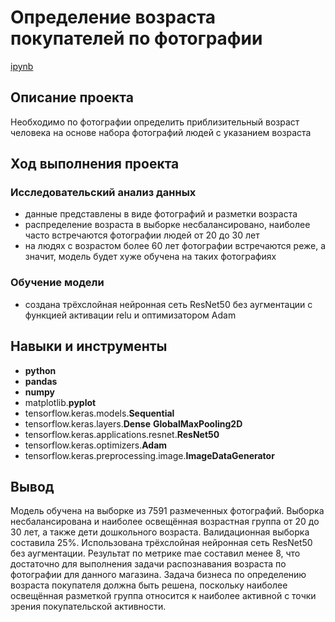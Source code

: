 # Определение возраста покупателей по фотографии

[ipynb](https://github.com/mvs834/Yandex.Practicum-RUS/blob/86a6ef8034e0ec42de64205aca8463704ff65763/Face%20age%20recognition/Face_age_recognition.ipynb)

## Описание проекта

Необходимо по фотографии определить приблизительный возраст человека на основе набора фотографий людей с указанием возраста

## Ход выполнения проекта

### Исследовательский анализ данных
- данные представлены в виде фотографий и разметки возраста
- распределение возраста в выборке несбалансировано, наиболее часто встречаются фотографии людей от 20 до 30 лет
- на людях с возрастом более 60 лет фотографии встречаются реже, а значит, модель будет хуже обучена на таких фотографиях

### Обучение модели
- создана трёхслойная нейронная сеть ResNet50 без аугментации с функцией активации relu и оптимизатором Adam

## Навыки и инструменты

- **python**
- **pandas**
- **numpy**
- matplotlib.**pyplot**
- tensorflow.keras.models.**Sequential**
- tensorflow.keras.layers.**Dense** **GlobalMaxPooling2D**
- tensorflow.keras.applications.resnet.**ResNet50**
- tensorflow.keras.optimizers.**Adam**
- tensorflow.keras.preprocessing.image.**ImageDataGenerator**



## Вывод

Модель обучена на выборке из 7591 размеченных фотографий. Выборка несбалансирована и наиболее освещённая возрастная группа от 20 до 30 лет, а также дети дошкольного возраста. Валидационная выборка составила 25%. Использована трёхслойная нейронная сеть ResNet50 без аугментации. Результат по метрике mae составил менее 8, что достаточно для выполнения задачи распознавания возраста по фотографии для данного магазина. Задача бизнеса по определению возраста покупателя должна быть решена, поскольку наиболее освещённая разметкой группа относится к наиболее активной с точки зрения покупательской активности.
